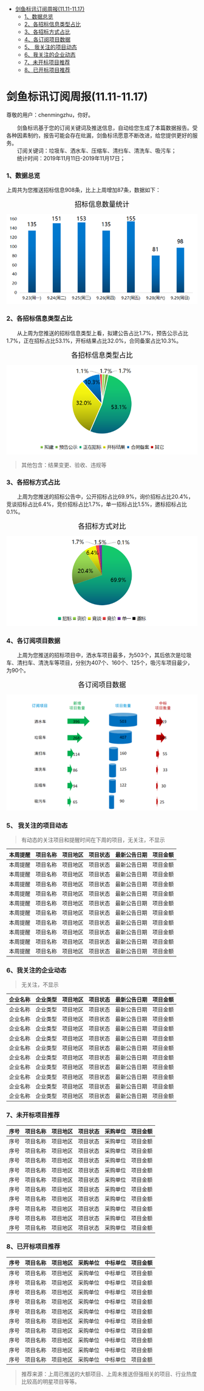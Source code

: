 - [ 剑鱼标讯订阅周报(11.11-11.17)](#head1)
	- [ 1、数据总览](#head2)
	- [ 2、各招标信息类型占比](#head3)
	- [ 3、各招标方式占比](#head4)
	- [ 4、各订阅项目数据](#head5)
	- [5、 我关注的项目动态](#head6)
	- [ 6、我关注的企业动态](#head7)
	- [ 7、未开标项目推荐](#head8)
	- [ 8、已开标项目推荐](#head9)

# <span id="head1"> 剑鱼标讯订阅周报(11.11-11.17)</span>

尊敬的用户：chenmingzhu，你好。

&emsp;&emsp;剑鱼标讯基于您的订阅关键词及推送信息，自动给您生成了本篇数据报告。受各种因素制约，报告可能会存在纰漏，剑鱼标讯愿意不断改进，给您提供更好的服务。  
&emsp;&emsp;订阅关键词：垃圾车、洒水车、压缩车、清扫车、清洗车、吸污车；  
&emsp;&emsp;统计时间：2019年11月11日-2019年11月17日；

### <span id="head2"> 1、数据总览</span>

上周共为您推送招标信息908条，比上上周增加87条，数据如下：

<p align="center"><font face="微软雅黑" color="black" size="4">招标信息数量统计</font></p>

![1](https://github.com/446020169/open/raw/master/%E8%AE%A2%E9%98%85%E6%8A%A5%E5%91%8A2/Image/1.jpg)

### <span id="head3"> 2、各招标信息类型占比</span>

&emsp;&emsp;从上周为您推送的招标信息类型上看，拟建公告占比1.7%，预告公示占比1.7%，正在招标占比53.1%，开标结果占比32.0%，合同备案占比10.3%。  

<p align="center"><font face="微软雅黑" color="black" size="4">各招标信息类型占比</font></p>

![2](https://github.com/446020169/open/raw/master/%E8%AE%A2%E9%98%85%E6%8A%A5%E5%91%8A2/Image/2.1.jpg)

>其他包含：结果变更、验收、违规等

### <span id="head4"> 3、各招标方式占比</span>

&emsp;&emsp;上周为您推送的招标公告中，公开招标占比69.9%，询价招标占比20.4%，竞谈招标占比6.4%，竞价招标占比1.7%，单一招标占比1.5%，邀标招标占比0.1%。

<p align="center"><font face="微软雅黑" color="black" size="4">各招标方式对比</font></p>

![4](https://github.com/446020169/open/raw/master/%E8%AE%A2%E9%98%85%E6%8A%A5%E5%91%8A2/Image/4.jpg)

### <span id="head5"> 4、各订阅项目数据</span>

&emsp;&emsp;上周为您推送的招标项目中，洒水车项目最多，为503个，其后依次是垃圾车、清扫车、清洗车等项目，分别为407个、160个、125个，吸污车项目最少，为90个。

<p align="center"><font face="微软雅黑" color="black" size="4">各订阅项目数据</font></p>

![3](https://github.com/446020169/open/raw/master/%E8%AE%A2%E9%98%85%E6%8A%A5%E5%91%8A2/Image/3.3.jpg)

### <span id="head6">5、 我关注的项目动态</span>

>有动态的关注项目和提醒时间在下周的项目，无关注，不显示

|本周提醒|项目名称|项目地区|项目状态|最新公告日期|项目金额|
|:-:|:--|:-:|:-:|:-:|:-:|
|本周提醒|项目名称|项目地区|项目状态|最新公告日期|项目金额|
|本周提醒|项目名称|项目地区|项目状态|最新公告日期|项目金额|
|本周提醒|项目名称|项目地区|项目状态|最新公告日期|项目金额|
|本周提醒|项目名称|项目地区|项目状态|最新公告日期|项目金额|
|本周提醒|项目名称|项目地区|项目状态|最新公告日期|项目金额|
|本周提醒|项目名称|项目地区|项目状态|最新公告日期|项目金额|
|本周提醒|项目名称|项目地区|项目状态|最新公告日期|项目金额|
|本周提醒|项目名称|项目地区|项目状态|最新公告日期|项目金额|
|本周提醒|项目名称|项目地区|项目状态|最新公告日期|项目金额|
|本周提醒|项目名称|项目地区|项目状态|最新公告日期|项目金额|

### <span id="head7"> 6、我关注的企业动态</span>

>无关注，不显示

|企业名称|企业类型|项目地区|项目状态|最新公告日期|项目金额|
|:-|:-:|:-:|:-:|:-:|:-:|
|企业名称|企业类型|项目地区|项目状态|最新公告日期|项目金额|
|企业名称|企业类型|项目地区|项目状态|最新公告日期|项目金额|
|企业名称|企业类型|项目地区|项目状态|最新公告日期|项目金额|
|企业名称|企业类型|项目地区|项目状态|最新公告日期|项目金额|
|企业名称|企业类型|项目地区|项目状态|最新公告日期|项目金额|
|企业名称|企业类型|项目地区|项目状态|最新公告日期|项目金额|
|企业名称|企业类型|项目地区|项目状态|最新公告日期|项目金额|
|企业名称|企业类型|项目地区|项目状态|最新公告日期|项目金额|
|企业名称|企业类型|项目地区|项目状态|最新公告日期|项目金额|
|企业名称|企业类型|项目地区|项目状态|最新公告日期|项目金额|

### <span id="head8"> 7、未开标项目推荐</span>

|序号|项目名称|项目地区|项目状态|采购单位|项目金额|
|:-|:-:|:-:|:-:|:-:|:-:|
|序号|项目名称|项目地区|项目状态|采购单位|项目金额|
|序号|项目名称|项目地区|项目状态|采购单位|项目金额|
|序号|项目名称|项目地区|项目状态|采购单位|项目金额|
|序号|项目名称|项目地区|项目状态|采购单位|项目金额|
|序号|项目名称|项目地区|项目状态|采购单位|项目金额|
|序号|项目名称|项目地区|项目状态|采购单位|项目金额|
|序号|项目名称|项目地区|项目状态|采购单位|项目金额|
|序号|项目名称|项目地区|项目状态|采购单位|项目金额|
|序号|项目名称|项目地区|项目状态|采购单位|项目金额|
|序号|项目名称|项目地区|项目状态|采购单位|项目金额|

### <span id="head9"> 8、已开标项目推荐</span>

|序号|项目名称|项目地区|采购单位|中标单位|项目金额|
|:-|:-:|:-:|:-:|:-:|:-:|
|序号|项目名称|项目地区|采购单位|中标单位|项目金额|
|序号|项目名称|项目地区|采购单位|中标单位|项目金额|
|序号|项目名称|项目地区|采购单位|中标单位|项目金额|
|序号|项目名称|项目地区|采购单位|中标单位|项目金额|
|序号|项目名称|项目地区|采购单位|中标单位|项目金额|
|序号|项目名称|项目地区|采购单位|中标单位|项目金额|
|序号|项目名称|项目地区|采购单位|中标单位|项目金额|
|序号|项目名称|项目地区|采购单位|中标单位|项目金额|
|序号|项目名称|项目地区|采购单位|中标单位|项目金额|
|序号|项目名称|项目地区|采购单位|中标单位|项目金额|

>推荐来源：上周已推送的大额项目、上周未推送但强相关的项目、行业热度比较高的明星项目等等。
